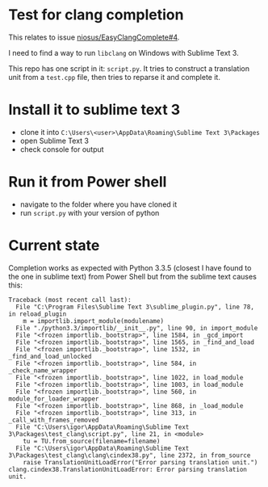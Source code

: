 # Test for clang completion
This relates to issue [niosus/EasyClangComplete#4](https://github.com/niosus/EasyClangComplete/issues/4).

I need to find a way to run `libclang` on Windows with Sublime Text 3.

This repo has one script in it: `script.py`. It tries to construct a translation unit from a `test.cpp` file, then tries to reparse it and complete it.


# Install it to sublime text 3
- clone it into `C:\Users\<user>\AppData\Roaming\Sublime Text 3\Packages`
- open Sublime Text 3
- check console for output

# Run it from Power shell
- navigate to the folder where you have cloned it
- run `script.py` with your version of python

# Current state
Completion works as expected with Python 3.3.5 (closest I have found to the one in sublime text) from Power Shell but from the sublime text causes this:
```
Traceback (most recent call last):
  File "C:\Program Files\Sublime Text 3\sublime_plugin.py", line 78, in reload_plugin
    m = importlib.import_module(modulename)
  File "./python3.3/importlib/__init__.py", line 90, in import_module
  File "<frozen importlib._bootstrap>", line 1584, in _gcd_import
  File "<frozen importlib._bootstrap>", line 1565, in _find_and_load
  File "<frozen importlib._bootstrap>", line 1532, in _find_and_load_unlocked
  File "<frozen importlib._bootstrap>", line 584, in _check_name_wrapper
  File "<frozen importlib._bootstrap>", line 1022, in load_module
  File "<frozen importlib._bootstrap>", line 1003, in load_module
  File "<frozen importlib._bootstrap>", line 560, in module_for_loader_wrapper
  File "<frozen importlib._bootstrap>", line 868, in _load_module
  File "<frozen importlib._bootstrap>", line 313, in _call_with_frames_removed
  File "C:\Users\igor\AppData\Roaming\Sublime Text 3\Packages\test_clang\script.py", line 21, in <module>
    tu = TU.from_source(filename=filename)
  File "C:\Users\igor\AppData\Roaming\Sublime Text 3\Packages\test_clang\clang\cindex38.py", line 2372, in from_source
    raise TranslationUnitLoadError("Error parsing translation unit.")
clang.cindex38.TranslationUnitLoadError: Error parsing translation unit.
```

